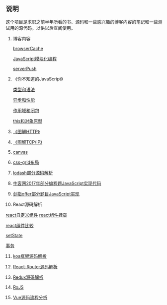 ## 说明

这个项目是求职之前半年所看的书、源码和一些感兴趣的博客内容的笔记和一些测试用的源代码。以供以后查阅使用。

1. 博客内容

   [browserCache](./各种博客内容/browserCache.md)

   [JavaScript模块化编程](./各种博客内容/JavaScript模块化编程.md)

   [serverPush](./各种博客内容/serverPush.md)

2. 《你不知道的JavaScript》

   [类型和语法](./你不知道的JavaScript/类型和语法.md)

   [异步和性能](./你不知道的JavaScript/Async.md)

   [作用域和闭包](./你不知道的JavaScript/scope&closure.md)

   [this和对象原型](./你不知道的JavaScript/this&Object-Prototype.md)

3. [《图解HTTP》](./图解HTTP/Graphic-HTTP.md)

4. [《图解TCP/IP》](./图解TCP/图解TCP.md)

5. [canvas](./canvas/canvas.md)

6. [css-grid布局](./css-grid/grid.md)

7. [lodash部分源码解析](./lodash/lodash.md)

8. [牛客网2017年部分编程题JavaScript实现代码](./nowcoder/)

9. [剑指offer部分题目JavaScript实现](./offer/)

10. React源码解析

   [react自定义组件](./react/reactCompositeComponent.md)
   [react组件挂载](./react/reactMount.md)

   [react组件比较](./react/reactMultiChild.md)

   [setState](./react/setState.md)

   [事务](./react/transaction.md)

11. [koa框架源码解析](./vue源码解读/Vue源码解读)

12. [React-Router源码解析](./react-router/router4.md)

13. [Redux源码解析](./redux/redux.md)

14. [RxJS](./RxJS/RxJS.md)

15. [Vue源码流程分析](./vue源码解读/Vue源码解读)


